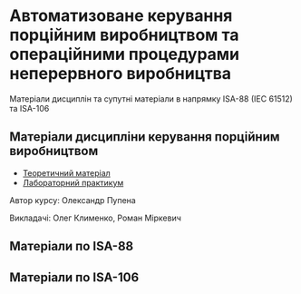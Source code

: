 # Автоматизоване керування порційним виробництвом та операційними процедурами неперервного виробництва
Матеріали дисциплін та супутні матеріали в напрямку ISA-88 (IEC 61512) та ISA-106

## Матеріали дисципліни керування порційним виробництвом

- [Теоретичний матеріал](lec/README.md)
- [Лабораторний практикум](labs/README.md)

Автор курсу: Олександр Пупена

Викладачі: Олег Клименко, Роман Міркевич

## Матеріали по ISA-88

## Матеріали по ISA-106
